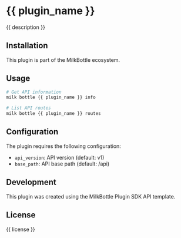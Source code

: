 # {{ plugin_name }}

{{ description }}

## Installation

This plugin is part of the MilkBottle ecosystem.

## Usage

```bash
# Get API information
milk bottle {{ plugin_name }} info

# List API routes
milk bottle {{ plugin_name }} routes
```

## Configuration

The plugin requires the following configuration:

- `api_version`: API version (default: v1)
- `base_path`: API base path (default: /api)

## Development

This plugin was created using the MilkBottle Plugin SDK API template.

## License

{{ license }}
